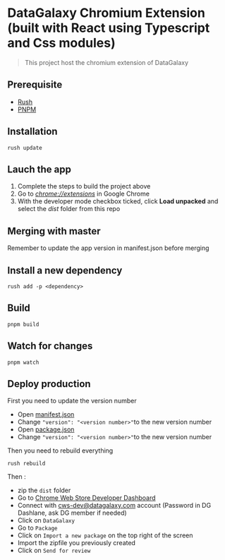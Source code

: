 # DataGalaxy Chromium Extension (built with React using Typescript and Css modules)

> This project host the chromium extension of DataGalaxy

## Prerequisite

-   [Rush](https://rushjs.io/)
-   [PNPM](https://pnpm.io/)

## Installation
```
rush update
```

## Lauch the app
1.  Complete the steps to build the project above
2.  Go to [_chrome://extensions_](chrome://extensions) in Google Chrome
3.  With the developer mode checkbox ticked, click **Load unpacked** and select the _dist_ folder from this repo

## Merging with master

Remember to update the app version in manifest.json before merging

## Install a new dependency

```
rush add -p <dependency>
```

## Build

```
pnpm build
```

## Watch for changes

```
pnpm watch
```

## Deploy production

First you need to update the version number

-   Open [manifest.json](./dist/manifest.json)
-   Change `"version": "<version number>"`to the new version number
-   Open [package.json](./package.json)
-   Change `"version": "<version number>"`to the new version number

Then you need to rebuild everything

```
rush rebuild
```

Then :

-   zip the `dist` folder
-   Go to [Chrome Web Store Developer Dashboard](https://chrome.google.com/u/1/webstore/devconsole/484e7c1a-5608-4422-9cc8-32041026e836?hl=fr)
-   Connect with cws-dev@datagalaxy.com account (Password in DG Dashlane, ask DG member if needed)
-   Click on `DataGalaxy`
-   Go to `Package`
-   Click on `Import a new package` on the top right of the screen
-   Import the zipfile you previously created
-   Click on `Send for review`


